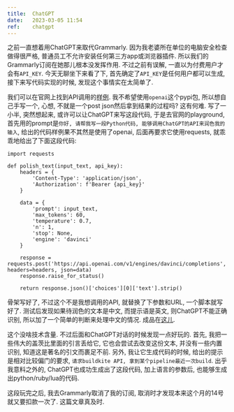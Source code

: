 ```yaml
---
title:  ChatGPT
date:   2023-03-05 11:54
ref:    chatgpt
---
```



之前一直想着用ChatGPT来取代Grammarly. 因为我老婆所在单位的电脑安全检查做得很严格, 普通员工不允许安装任何第三方app或浏览器插件. 所以我们的Grammarly订阅在她那儿根本没发挥作用. 不过之前有误解, 一直以为付费用户才会有`API_KEY`. 今天无聊坐下来看了下, 首先确定了`API_KEY`是任何用户都可以生成, 接下来写代码实现的时候, 发现这个事情实在太简单了.

我们可以在官网上找到API调用的[样例](https://platform.openai.com/docs/api-reference/chat). 我不希望使用`openai`这个pypi包, 所以想自己手写一个, 心想, 不就是一个post json然后拿到结果的过程吗? 这有何难. 写了一小半, 突然想起来, 或许可以让ChatGPT来写这段代码, 于是去官网的playground, 首先用的prompt是`你好, 请帮我写一段Python代码, 能够调用ChatGPT的API来润色我的输入`, 给出的代码样例果不其然是使用了openai, 后面再要求它使用requests, 就乖乖地给出了下面这段代码:

```
import requests

def polish_text(input_text, api_key):
    headers = {
        'Content-Type': 'application/json',
        'Authorization': f'Bearer {api_key}'
    }

    data = {
        'prompt': input_text,
        'max_tokens': 60,
        'temperature': 0.7,
        'n': 1,
        'stop': None,
        'engine': 'davinci'
    }

    response = requests.post('https://api.openai.com/v1/engines/davinci/completions', headers=headers, json=data)
    response.raise_for_status()

    return response.json()['choices'][0]['text'].strip()
```

骨架写好了, 不过这个不是我想调用的API, 就替换了下参数和URL, 一个脚本就写好了. 测试后发现如果待润色的文本是中文, 而提示语是英文, 则ChatGPT不能正确识别, 所以加了一个简单的判断来处理中文的情况. 成品在[这儿](https://github.com/xiaket/etc/blob/master/bin/G).

这个没啥技术含量. 不过后面和ChatGPT对话的时候发现一点好玩的. 首先, 我把一些伟大的盖茨比里面的引言丢给它, 它也会尝试去改变这份文本, 并没有一些内置识别, 知道这是著名的引文而裹足不前. 另外, 我让它生成代码的时候, 给出的提示是相对比较偏门的要求, `请求buildkite API, 拿到某个pipeline最近一次build`. 出乎我意料之外的, ChatGPT也成功生成出了这段代码, 加上语言的参数后, 也能够生成出python/ruby/lua的代码.

这段玩完之后, 我去Grammarly取消了我的订阅, 取消时才发现本来这个月的14号就又要扣款一次了. 这篇文章真及时.
